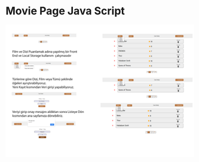 # Movie Page Java Script
 
 
 <img src="./img/Anlatım Şeması.jpg"
     alt=""
     style="float: left; margin-right: 500px;" />
     
  <img src="./img/Görsel Şema.jpg"
     alt=""
     style="float: left; margin-right: 500px;" />
